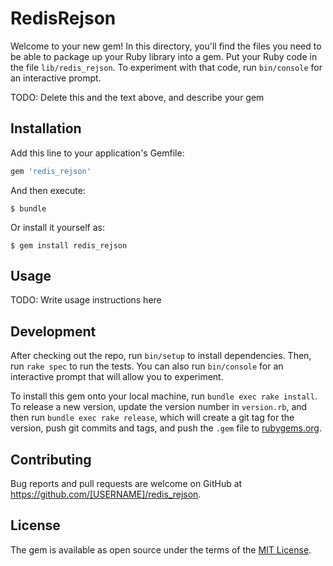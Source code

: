 # RedisRejson

Welcome to your new gem! In this directory, you'll find the files you need to be able to package up your Ruby library into a gem. Put your Ruby code in the file `lib/redis_rejson`. To experiment with that code, run `bin/console` for an interactive prompt.

TODO: Delete this and the text above, and describe your gem

## Installation

Add this line to your application's Gemfile:

```ruby
gem 'redis_rejson'
```

And then execute:

    $ bundle

Or install it yourself as:

    $ gem install redis_rejson

## Usage

TODO: Write usage instructions here

## Development

After checking out the repo, run `bin/setup` to install dependencies. Then, run `rake spec` to run the tests. You can also run `bin/console` for an interactive prompt that will allow you to experiment.

To install this gem onto your local machine, run `bundle exec rake install`. To release a new version, update the version number in `version.rb`, and then run `bundle exec rake release`, which will create a git tag for the version, push git commits and tags, and push the `.gem` file to [rubygems.org](https://rubygems.org).

## Contributing

Bug reports and pull requests are welcome on GitHub at https://github.com/[USERNAME]/redis_rejson.


## License

The gem is available as open source under the terms of the [MIT License](http://opensource.org/licenses/MIT).

